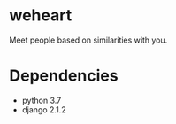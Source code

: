 # weheart
Meet people based on similarities with you.

# Dependencies 

* python 3.7
* django 2.1.2 
